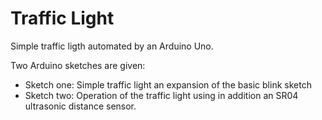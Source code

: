 # Traffic Light
Simple traffic ligth automated by an Arduino Uno.

Two Arduino sketches are given:

+ Sketch one: Simple traffic light an expansion of the basic blink sketch
+ Sketch two: Operation of the traffic light using in addition an SR04 ultrasonic distance sensor.



